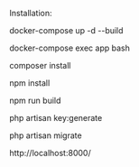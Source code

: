 Installation:

docker-compose up -d --build

docker-compose exec app bash

composer install

npm install

npm run build

php artisan key:generate

php artisan migrate

http://localhost:8000/
